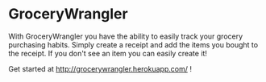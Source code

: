# GroceryWrangler
With GroceryWrangler you have the ability to easily track your grocery purchasing habits. Simply create a receipt and add the items you bought to the receipt. If you don't see an item you can easily create it! 


Get started at http://grocerywrangler.herokuapp.com/ !
